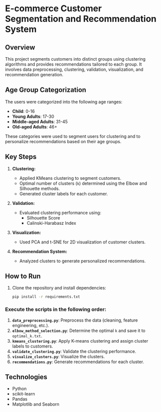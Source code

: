 # E-commerce Customer Segmentation and Recommendation System

## Overview
This project segments customers into distinct groups using clustering algorithms and provides recommendations tailored to each group. It involves data preprocessing, clustering, validation, visualization, and recommendation generation.

## Age Group Categorization
The users were categorized into the following age ranges:

- **Child**: 0-16
- **Young Adults**: 17-30
- **Middle-aged Adults**: 31-45
- **Old-aged Adults**: 46+

These categories were used to segment users for clustering and to personalize recommendations based on their age groups.

## Key Steps
1. **Clustering:**
   - Applied KMeans clustering to segment customers.
   - Optimal number of clusters (`k`) determined using the Elbow and Silhouette methods.
   - Generated cluster labels for each customer.
   
2. **Validation:**
   - Evaluated clustering performance using:
     - Silhouette Score
     - Calinski-Harabasz Index

3. **Visualization:**
   - Used PCA and t-SNE for 2D visualization of customer clusters.

4. **Recommendation System:**
   - Analyzed clusters to generate personalized recommendations.

## How to Run
1. Clone the repository and install dependencies:
   ```bash
   pip install -r requirements.txt
   
   
### Execute the scripts in the following order:

1. **`data_preprocessing.py`**: Preprocess the data (cleaning, feature engineering, etc.).
2. **`elbow_method_selection.py`**: Determine the optimal `k` and save it to `optimal_k.txt`.
3. **`kmeans_clustering.py`**: Apply K-means clustering and assign cluster labels to customers.
4. **`validate_clustering.py`**: Validate the clustering performance.
5. **`visualize_clusters.py`**: Visualize the clusters.
6. **`recommendations.py`**: Generate recommendations for each cluster.


## Technologies

- Python
- scikit-learn
- Pandas
- Matplotlib and Seaborn